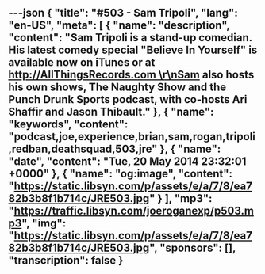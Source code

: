 ---json
{
  "title": "#503 - Sam Tripoli",
  "lang": "en-US",
  "meta": [
    {
      "name": "description",
      "content": "Sam Tripoli is a stand-up comedian. His latest comedy special \"Believe In Yourself\" is available now on iTunes or at http://AllThingsRecords.com \r\nSam also hosts his own shows, The Naughty Show and the Punch Drunk Sports podcast, with co-hosts Ari Shaffir and Jason Thibault."
    },
    {
      "name": "keywords",
      "content": "podcast,joe,experience,brian,sam,rogan,tripoli,redban,deathsquad,503,jre"
    },
    {
      "name": "date",
      "content": "Tue, 20 May 2014 23:32:01 +0000"
    },
    {
      "name": "og:image",
      "content": "https://static.libsyn.com/p/assets/e/a/7/8/ea782b3b8f1b714c/JRE503.jpg"
    }
  ],
  "mp3": "https://traffic.libsyn.com/joeroganexp/p503.mp3",
  "img": "https://static.libsyn.com/p/assets/e/a/7/8/ea782b3b8f1b714c/JRE503.jpg",
  "sponsors": [],
  "transcription": false
}
---
<episode-header />

<timemark seconds="0" />

<transcribe-call-to-action />

<episode-footer />